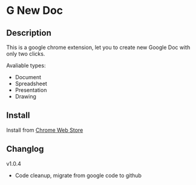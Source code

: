 G New Doc
===

Description
---
This is a google chrome extension, let you to create new Google Doc with only two clicks.

Avaliable types:

 * Document
 * Spreadsheet
 * Presentation
 * Drawing

Install
---

Install from [Chrome Web Store](https://chrome.google.com/extensions/detail/ebmobgdemdgppppmboipgkdfagfnleaj)

Changlog
---
v1.0.4

 * Code cleanup, migrate from google code to github
